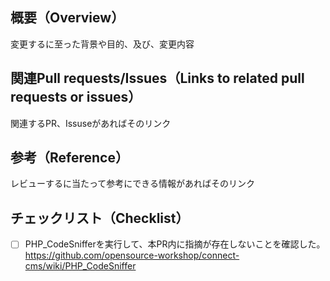 ## 概要（Overview）
変更するに至った背景や目的、及び、変更内容

## 関連Pull requests/Issues（Links to related pull requests or issues）
関連するPR、Issuseがあればそのリンク

## 参考（Reference）
レビューするに当たって参考にできる情報があればそのリンク

## チェックリスト（Checklist）
- [ ] PHP_CodeSnifferを実行して、本PR内に指摘が存在しないことを確認した。https://github.com/opensource-workshop/connect-cms/wiki/PHP_CodeSniffer